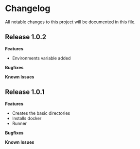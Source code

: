 # Changelog

All notable changes to this project will be documented in this file.

## Release 1.0.2

**Features**

* Environments variable added

**Bugfixes**

**Known Issues**

## Release 1.0.1

**Features**

* Creates the basic directories
* Installs docker
* Runner

**Bugfixes**

**Known Issues**
